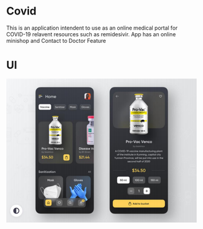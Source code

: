 # Covid
This is an application intendent to use as an online medical portal for COVID-19 relavent resources 
such as remidesivir.
App has an online minishop and Contact to Doctor Feature
# UI
![UI](https://github.com/raghavguptaeng/Covid/blob/master/assets/images/UI.png?raw=true)
